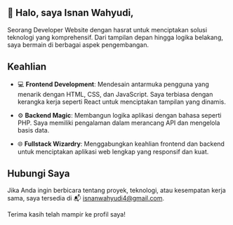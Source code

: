 ## 👋 Halo, saya Isnan Wahyudi, 
Seorang Developer Website dengan hasrat untuk menciptakan solusi teknologi yang komprehensif. Dari tampilan depan hingga logika belakang, saya bermain di berbagai aspek pengembangan.

## Keahlian

- 💻 **Frontend Development**: Mendesain antarmuka pengguna yang menarik dengan HTML, CSS, dan JavaScript. Saya terbiasa dengan kerangka kerja seperti React untuk menciptakan tampilan yang dinamis.

- ⚙️ **Backend Magic**: Membangun logika aplikasi dengan bahasa seperti PHP. Saya memiliki pengalaman dalam merancang API dan mengelola basis data.

- 🌐 **Fullstack Wizardry**: Menggabungkan keahlian frontend dan backend untuk menciptakan aplikasi web lengkap yang responsif dan kuat.


## Hubungi Saya

Jika Anda ingin berbicara tentang proyek, teknologi, atau kesempatan kerja sama, saya tersedia di 📬 [isnanwahyudi4@gmail.com](mailto:isnanwahyudi4@gmail.com).

Terima kasih telah mampir ke profil saya!
